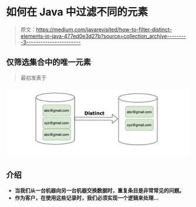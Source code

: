 # 如何在 Java 中过滤不同的元素

> 原文：<https://medium.com/javarevisited/how-to-filter-distinct-elements-in-java-477ed0e3d27b?source=collection_archive---------3----------------------->

## 仅筛选集合中的唯一元素

> 最初发表于[](https://asyncq.com/how-to-filter-distinct-elements-in-java)

**[![](img/25e4531ce9964e587586d44e1ff64394.png)](http://www.java67.com/2018/06/how-to-remove-duplicates-from-stream-in-java8-distinct-example.html)**

## **介绍**

*   **当我们从一台机器向另一台机器交换数据时，重复条目是非常常见的问题。**
*   **作为客户，在使用这些记录时，我们必须实现一个逻辑来处理…**